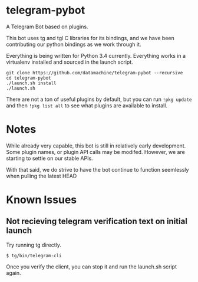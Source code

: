 # telegram-pybot
A Telegram Bot based on plugins. 

This bot uses tg and tgl C libraries for its bindings, and we have been contributing our python bindings as we work through it.

Everything is being written for Python 3.4 currently. Everything works in a virtualenv installed and sourced in the launch script.

    git clone https://github.com/datamachine/telegram-pybot --recursive
    cd telegram-pybot
    ./launch.sh install
    ./launch.sh

There are not a ton of useful plugins by default, but you can run ``` !pkg update ``` and then ``` !pkg list all ``` to see what plugins are available to install.

# Notes
While already very capable, this bot is still in relatively early development. Some plugin names, or plugin API calls may be modifed. However, we are starting to settle on our stable APIs.

With that said, we do strive to have the bot continue to function seemlessly when pulling the latest HEAD

# Known Issues

## Not recieving telegram verification text on initial launch

Try running tg directly.

```
$ tg/bin/telegram-cli
```

Once you verify the client, you can stop it and run the launch.sh script again.

